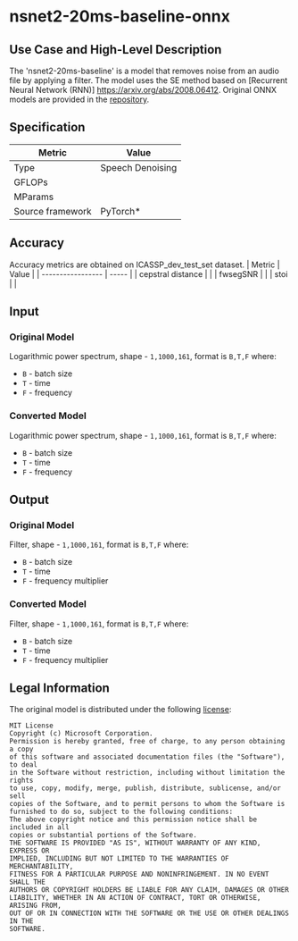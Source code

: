 # nsnet2-20ms-baseline-onnx

## Use Case and High-Level Description

The 'nsnet2-20ms-baseline' is a model that removes noise from an audio file by
applying a filter. The model uses the SE method based on [Recurrent Neural Network (RNN)]
<https://arxiv.org/abs/2008.06412>. Original ONNX models are provided in the
[repository](https://github.com/onnx/models).


## Specification

| Metric            | Value              |
|-------------------|--------------------|
| Type              | Speech Denoising   |
| GFLOPs            |                    |
| MParams           |                    |
| Source framework  | PyTorch\*          |

## Accuracy

Accuracy metrics are obtained on ICASSP_dev_test_set dataset.
| Metric            | Value |
| ----------------- | ----- |
| cepstral distance |       |
| fwsegSNR          |       |
| stoi              |       |

## Input

### Original Model

Logarithmic power spectrum, shape - `1,1000,161`, format is `B,T,F` where:

- `B` - batch size
- `T` - time
- `F` - frequency

### Converted Model

Logarithmic power spectrum, shape - `1,1000,161`, format is `B,T,F` where:

- `B` - batch size
- `T` - time
- `F` - frequency

## Output

### Original Model

Filter, shape - `1,1000,161`, format is `B,T,F` where:

- `B` - batch size
- `T` - time
- `F` - frequency multiplier

### Converted Model

Filter, shape - `1,1000,161`, format is `B,T,F` where:

- `B` - batch size
- `T` - time 
- `F` - frequency multiplier

## Legal Information

The original model is distributed under the following
[license](https://github.com/microsoft/DNS-Challenge/blob/master/LICENSE-CODE):

```
MIT License
Copyright (c) Microsoft Corporation.
Permission is hereby granted, free of charge, to any person obtaining a copy
of this software and associated documentation files (the "Software"), to deal
in the Software without restriction, including without limitation the rights
to use, copy, modify, merge, publish, distribute, sublicense, and/or sell
copies of the Software, and to permit persons to whom the Software is
furnished to do so, subject to the following conditions:
The above copyright notice and this permission notice shall be included in all
copies or substantial portions of the Software.
THE SOFTWARE IS PROVIDED "AS IS", WITHOUT WARRANTY OF ANY KIND, EXPRESS OR
IMPLIED, INCLUDING BUT NOT LIMITED TO THE WARRANTIES OF MERCHANTABILITY,
FITNESS FOR A PARTICULAR PURPOSE AND NONINFRINGEMENT. IN NO EVENT SHALL THE
AUTHORS OR COPYRIGHT HOLDERS BE LIABLE FOR ANY CLAIM, DAMAGES OR OTHER
LIABILITY, WHETHER IN AN ACTION OF CONTRACT, TORT OR OTHERWISE, ARISING FROM,
OUT OF OR IN CONNECTION WITH THE SOFTWARE OR THE USE OR OTHER DEALINGS IN THE
SOFTWARE.
```
